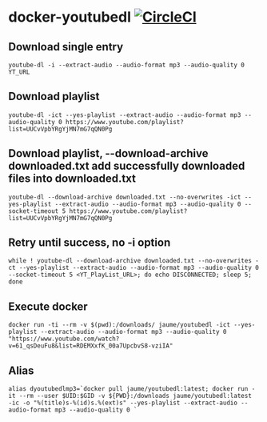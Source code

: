# docker-youtubedl [![CircleCI](https://circleci.com/gh/jaumepb/docker-youtubedl.svg?style=svg)](https://circleci.com/gh/jaumepb/docker-youtubedl)

## Download single entry
```
youtube-dl -i --extract-audio --audio-format mp3 --audio-quality 0 YT_URL
```

## Download playlist
```
youtube-dl -ict --yes-playlist --extract-audio --audio-format mp3 --audio-quality 0 https://www.youtube.com/playlist?list=UUCvVpbYRgYjMN7mG7qQN0Pg
```

## Download playlist, --download-archive downloaded.txt add successfully downloaded files into downloaded.txt
```
youtube-dl --download-archive downloaded.txt --no-overwrites -ict --yes-playlist --extract-audio --audio-format mp3 --audio-quality 0 --socket-timeout 5 https://www.youtube.com/playlist?list=UUCvVpbYRgYjMN7mG7qQN0Pg
```

## Retry until success, no -i option
```
while ! youtube-dl --download-archive downloaded.txt --no-overwrites -ct --yes-playlist --extract-audio --audio-format mp3 --audio-quality 0 --socket-timeout 5 <YT_PlayList_URL>; do echo DISCONNECTED; sleep 5; done
```

## Execute docker
```
docker run -ti --rm -v $(pwd):/downloads/ jaume/youtubedl -ict --yes-playlist --extract-audio --audio-format mp3 --audio-quality 0 "https://www.youtube.com/watch?v=61_qsDeuFu8&list=RDEMXxfK_00a7UpcbvS8-vziIA"
```

## Alias
```
alias dyoutubedlmp3=`docker pull jaume/youtubedl:latest; docker run -it --rm --user $UID:$GID -v ${PWD}:/downloads jaume/youtubedl:latest  -ic -o "%(title)s-%(id)s.%(ext)s" --yes-playlist --extract-audio --audio-format mp3 --audio-quality 0 `
```

